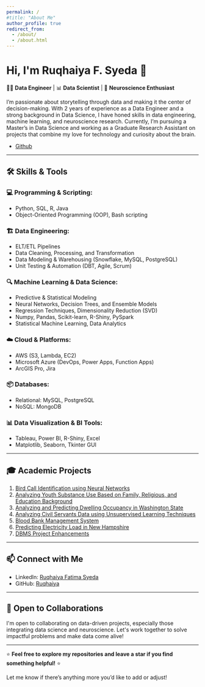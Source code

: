 ```yaml
---
permalink: /
#title: "About Me"
author_profile: true
redirect_from: 
  - /about/
  - /about.html
---
```


# Hi, I'm Ruqhaiya F. Syeda 👋

👩‍💻 **Data Engineer** | 📊 **Data Scientist** | 🧠 **Neuroscience Enthusiast**

I’m passionate about storytelling through data and making it the center of decision-making. With 2 years of experience as a Data Engineer and a strong background in Data Science, I have honed skills in data engineering, machine learning, and neuroscience research. Currently, I’m pursuing a Master’s in Data Science and working as a Graduate Research Assistant on projects that combine my love for technology and curiosity about the brain.

- [Github](https://github.com/Ruqhaiya)
---

## 🛠️ Skills & Tools

### 💻 Programming & Scripting:
- Python, SQL, R, Java
- Object-Oriented Programming (OOP), Bash scripting

### 🏗️ Data Engineering:
- ELT/ETL Pipelines
- Data Cleaning, Processing, and Transformation
- Data Modeling & Warehousing (Snowflake, MySQL, PostgreSQL)
- Unit Testing & Automation (DBT, Agile, Scrum)

### 🔍 Machine Learning & Data Science:
- Predictive & Statistical Modeling
- Neural Networks, Decision Trees, and Ensemble Models
- Regression Techniques, Dimensionality Reduction (SVD)
- Numpy, Pandas, Scikit-learn, R-Shiny, PySpark
- Statistical Machine Learning, Data Analytics

### ☁️ Cloud & Platforms:
- AWS (S3, Lambda, EC2)
- Microsoft Azure (DevOps, Power Apps, Function Apps)
- ArcGIS Pro, Jira

### 📦 Databases:
- Relational: MySQL, PostgreSQL
- NoSQL: MongoDB

### 📊 Data Visualization & BI Tools:
- Tableau, Power BI, R-Shiny, Excel
- Matplotlib, Seaborn, Tkinter GUI

---

## 🎓 Academic Projects
1. [Bird Call Identification using Neural Networks](https://github.com/Ruqhaiya/Bird-call-Identification-using-Neural-Networks)
2. [Analyzing Youth Substance Use Based on Family, Religious, and Education Background](https://github.com/Ruqhaiya/Analyzing-Youth-Substance-Use-Based-on-Family-Religious-and-Education-background)
3. [Analyzing and Predicting Dwelling Occupancy in Washington State](https://github.com/Ruqhaiya/Analyzing-and-Predicting-Dwelling-Occupancy-in-Washington-State)
4. [Analyzing Civil Servants Data using Unsupervised Learning Techniques](https://github.com/Ruqhaiya/Analyzing-Civil-Servants-data-using-Unsupervised-Learning-techniques)
5. [Blood Bank Management System](https://github.com/Ruqhaiya/Blood-Bank-Management-System)
6. [Predicting Electricity Load in New Hampshire](https://github.com/Ruqhaiya/Predicting-Electricity-Load-in-New-Hampshire)
7. [DBMS Project Enhancements](https://github.com/Ruqhaiya/Dbms-Project-Enhancements)

---

## 📫 Connect with Me

- LinkedIn: [Ruqhaiya Fatima Syeda](https://www.linkedin.com/in/ruqhaiya-f-703425174/)
- GitHub: [Ruqhaiya](https://github.com/Ruqhaiya)

---

## 🎯 Open to Collaborations

I'm open to collaborating on data-driven projects, especially those integrating data science and neuroscience. Let's work together to solve impactful problems and make data come alive!

---

⭐ **Feel free to explore my repositories and leave a star if you find something helpful!** ⭐

Let me know if there’s anything more you’d like to add or adjust!
